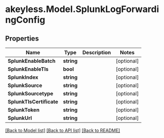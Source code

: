 # akeyless.Model.SplunkLogForwardingConfig

## Properties

Name | Type | Description | Notes
------------ | ------------- | ------------- | -------------
**SplunkEnableBatch** | **string** |  | [optional] 
**SplunkEnableTls** | **bool** |  | [optional] 
**SplunkIndex** | **string** |  | [optional] 
**SplunkSource** | **string** |  | [optional] 
**SplunkSourcetype** | **string** |  | [optional] 
**SplunkTlsCertificate** | **string** |  | [optional] 
**SplunkToken** | **string** |  | [optional] 
**SplunkUrl** | **string** |  | [optional] 

[[Back to Model list]](../README.md#documentation-for-models) [[Back to API list]](../README.md#documentation-for-api-endpoints) [[Back to README]](../README.md)

